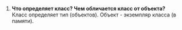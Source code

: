 1. **Что определяет класс? Чем обличается класс от объекта?**  
Класс определяет тип (объектов). Объект - экземпляр класса (в памяти).
